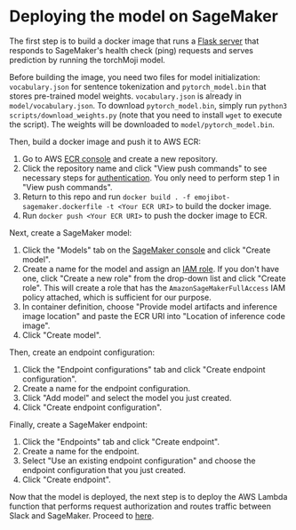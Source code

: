 # Deploying the model on SageMaker

The first step is to build a docker image that runs a [Flask server](https://github.com/cw75/torchMojiBot/blob/master/sagemaker/emojibot-sagemaker.py) that responds to SageMaker's health check (ping) requests and serves prediction by running the torchMoji model.

Before building the image, you need two files for model initialization: `vocabulary.json` for sentence tokenization and `pytorch_model.bin` that stores pre-trained model weights.
`vocabulary.json` is already in `model/vocabulary.json`. To download `pytorch_model.bin`, simply run `python3 scripts/download_weights.py` (note that you need to install `wget` to execute the script). The weights will be downloaded to `model/pytorch_model.bin`.

Then, build a docker image and push it to AWS ECR:
1. Go to AWS [ECR console](https://console.aws.amazon.com/ecr) and create a new repository.
2. Click the repository name and click "View push commands" to see necessary steps for [authentication](https://docs.aws.amazon.com/AmazonECR/latest/userguide/Registries.html#registry_auth). You only need to perform step 1 in "View push commands".
3. Return to this repo and run `docker build . -f emojibot-sagemaker.dockerfile -t <Your ECR URI>` to build the docker image.
4. Run `docker push <Your ECR URI>` to push the docker image to ECR.

Next, create a SageMaker model:
1. Click the "Models" tab on the [SageMaker console](https://console.aws.amazon.com/sagemaker/) and click "Create model".
2. Create a name for the model and assign an [IAM role](https://console.aws.amazon.com/iam/home?ad=c&cp=bn&p=iam#/roles). If you don't have one, click "Create a new role" from the drop-down list and click "Create role". This will create a role that has the `AmazonSageMakerFullAccess` IAM policy attached, which is sufficient for our purpose.
3. In container definition, choose "Provide model artifacts and inference image location" and paste the ECR URI into "Location of inference code image".
4. Click "Create model".

Then, create an endpoint configuration:
1. Click the "Endpoint configurations" tab and click "Create endpoint configuration".
2. Create a name for the endpoint configuration.
3. Click "Add model" and select the model you just created.
4. Click "Create endpoint configuration".

Finally, create a SageMaker endpoint:
1. Click the "Endpoints" tab and click "Create endpoint".
2. Create a name for the endpoint.
3. Select "Use an existing endpoint configuration" and choose the endpoint configuration that you just created.
4. Click "Create endpoint".

Now that the model is deployed, the next step is to deploy the AWS Lambda function that performs request authorization and routes traffic between Slack and SageMaker. Proceed to [here](https://github.com/cw75/torchMojiBot/tree/master/lambda).
